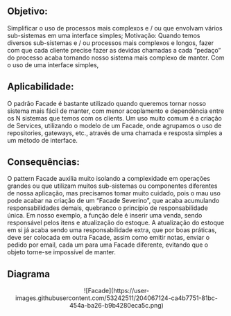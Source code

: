 ## Objetivo: 
Simplificar o uso de processos mais complexos e / ou que envolvam vários sub-sistemas em uma interface simples;
Motivação: Quando temos diversos sub-sistemas e / ou processos mais complexos e longos, fazer com que cada cliente precise fazer as devidas chamadas a cada “pedaço” do processo acaba tornando nosso sistema mais complexo de manter. Com o uso de uma interface simples,
## Aplicabilidade:
O padrão Facade é bastante utilizado quando queremos tornar nosso sistema mais fácil de manter, com menor acoplamento e dependência entre os N sistemas que temos com os clients. Um uso muito comum é a criação de Services, utilizando o modelo de um Facade, onde agrupamos o uso de repositories, gateways, etc., através de uma chamada e resposta simples a um método de interface.
## Consequências:
O pattern Facade auxilia muito isolando a complexidade em operações grandes ou que utilizam muitos sub-sistemas ou componentes diferentes de nossa aplicação, mas precisamos tomar muito cuidado, pois o mau uso pode acabar na criação de um “Facade Severino”, que acaba acumulando responsabilidades demais, quebranco o princípio de responsabilidade única. Em nosso exemplo, a função dele é inserir uma venda, sendo responsável pelos itens e atualização do estoque. A atualização do estoque em si já acaba sendo uma responsabilidade extra, que por boas práticas, deve ser colocada em outra Facade, assim como emitir notas, enviar o pedido por email, cada um para uma Facade diferente, evitando que o objeto torne-se impossível de manter.

## Diagrama 
<div align = 'center'>
![Facade](https://user-images.githubusercontent.com/53242511/204067124-ca4b7751-81bc-454a-ba26-b9b4280eca5c.png)
</div>
